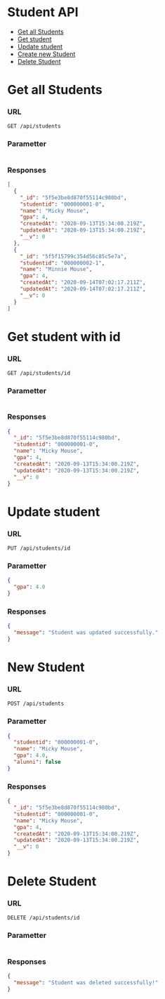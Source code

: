 # Student API

- [Get all Students](#Get-all-Students)
- [Get student](#Get-student-with-id)
- [Update student](#Update-student)
- [Create new Student](#New-Student)
- [Delete Student](#Delete-Student)

# Get all Students

### URL

```http
GET /api/students
```

### Parametter

```json

```

### Responses

```json
[
  {
    "_id": "5f5e3be8d870f55114c980bd",
    "studentid": "000000001-0",
    "name": "Micky Mouse",
    "gpa": 4,
    "createdAt": "2020-09-13T15:34:00.219Z",
    "updatedAt": "2020-09-13T15:34:00.219Z",
    "__v": 0
  },
  {
    "_id": "5f5f15799c354d56c85c5e7a",
    "studentid": "000000002-1",
    "name": "Minnie Mouse",
    "gpa": 4,
    "createdAt": "2020-09-14T07:02:17.211Z",
    "updatedAt": "2020-09-14T07:02:17.211Z",
    "__v": 0
  }
]
```

# Get student with id

### URL

```http
GET /api/students/id
```

### Parametter

```json

```

### Responses

```json
{
  "_id": "5f5e3be8d870f55114c980bd",
  "studentid": "000000001-0",
  "name": "Micky Mouse",
  "gpa": 4,
  "createdAt": "2020-09-13T15:34:00.219Z",
  "updatedAt": "2020-09-13T15:34:00.219Z",
  "__v": 0
}
```

# Update student

### URL

```http
PUT /api/students/id
```

### Parametter

```json
{
  "gpa": 4.0
}
```

### Responses

```json
{
  "message": "Student was updated successfully."
}
```

# New Student

### URL

```http
POST /api/students
```

### Parametter

```json
{
  "studentid": "000000001-0",
  "name": "Micky Mouse",
  "gpa": 4.0,
  "alunni": false
}
```

### Responses

```json
{
  "_id": "5f5e3be8d870f55114c980bd",
  "studentid": "000000001-0",
  "name": "Micky Mouse",
  "gpa": 4,
  "createdAt": "2020-09-13T15:34:00.219Z",
  "updatedAt": "2020-09-13T15:34:00.219Z",
  "__v": 0
}
```

# Delete Student

### URL

```http
DELETE /api/students/id
```

### Parametter

```json

```

### Responses

```json
{
  "message": "Student was deleted successfully!"
}
```
